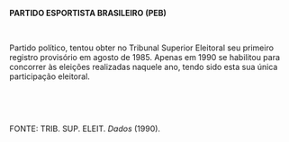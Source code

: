 **PARTIDO ESPORTISTA BRASILEIRO (PEB)**

 

Partido político, tentou obter no Tribunal Superior Eleitoral seu
primeiro registro provisório em agosto de 1985. Apenas em 1990 se
habilitou para concorrer às eleições realizadas naquele ano, tendo sido
esta sua única participação eleitoral.

 

 

FONTE: TRIB. SUP. ELEIT. *Dados* (1990).

 
